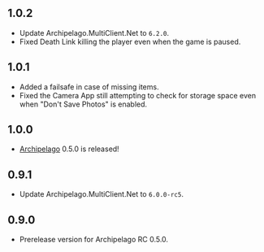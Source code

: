 ## 1.0.2

- Update Archipelago.MultiClient.Net to `6.2.0`.
- Fixed Death Link killing the player even when the game is paused.

## 1.0.1

- Added a failsafe in case of missing items.
- Fixed the Camera App still attempting to check for storage space even when "Don't Save Photos" is enabled.

## 1.0.0

- [Archipelago](https://archipelago.gg/) 0.5.0 is released!

## 0.9.1

- Update Archipelago.MultiClient.Net to `6.0.0-rc5`.

## 0.9.0

- Prerelease version for Archipelago RC 0.5.0.